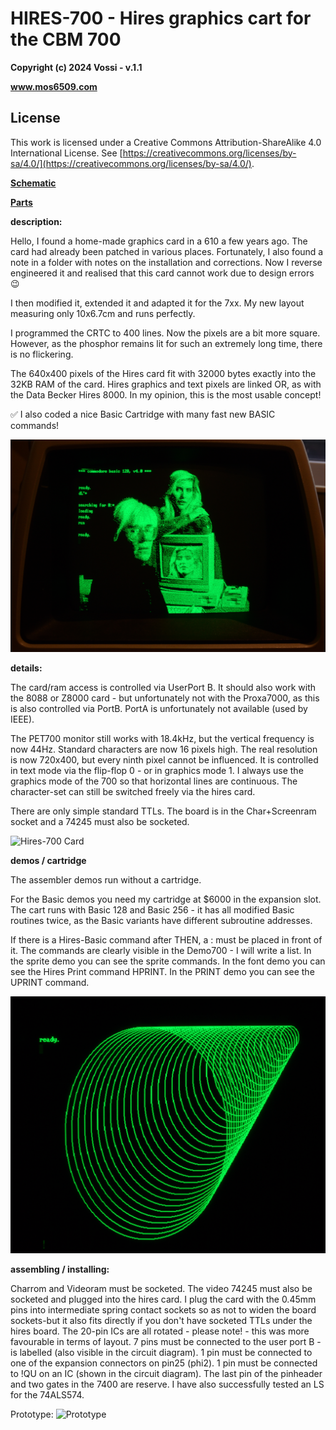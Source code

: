 # HIRES-700 - Hires graphics cart for the CBM 700  

**Copyright (c) 2024 Vossi - v.1.1**

**www.mos6509.com**

## License
This work is licensed under a Creative Commons Attribution-ShareAlike 4.0
International License. See [https://creativecommons.org/licenses/by-sa/4.0/](https://creativecommons.org/licenses/by-sa/4.0/).

**[Schematic](https://github.com/vossi1/hires-700/blob/master/hires-700.png)**

**[Parts](https://github.com/vossi1/hires-700/blob/master/parts.txt)**

**description:**

Hello, I found a home-made graphics card in a 610 a few years ago. The card had already been
patched in various places. Fortunately, I also found a note in a folder with notes on the
installation and corrections.
Now I reverse engineered it and realised that this card cannot work due to design errors :wink:

I then modified it, extended it and adapted it for the 7xx.
My new layout measuring only 10x6.7cm and runs perfectly.

I programmed the CRTC to 400 lines. Now the pixels are a bit more square.
However, as the phosphor remains lit for such an extremely long time, there is no flickering.

The 640x400 pixels of the Hires card fit with 32000 bytes exactly into the 32KB RAM of the card.
Hires graphics and text pixels are linked OR, as with the Data Becker Hires 8000. In my opinion,
this is the most usable concept!

:white_check_mark: I also coded a nice Basic Cartridge with many fast new BASIC commands!

![Andy](https://github.com/vossi1/hires-700/blob/master/photos/andy.jpg)

**details:**

The card/ram access is controlled via UserPort B.
It should also work with the 8088 or Z8000 card - but unfortunately not with the Proxa7000,
as this is also controlled via PortB. PortA is unfortunately not available (used by IEEE).

The PET700 monitor still works with 18.4kHz, but the vertical frequency is now 44Hz.
Standard characters are now 16 pixels high.
The real resolution is now 720x400, but every ninth pixel cannot be influenced. It is controlled
in text mode via the flip-flop 0 - or in graphics mode 1.
I always use the graphics mode of the 700 so that horizontal lines are continuous.
The character-set can still be switched freely via the hires card.

There are only simple standard TTLs. The board is in the Char+Screenram socket and a 74245 must
also be socketed.

![Hires-700 Card](https://github.com/hires-700/v6510/blob/master/photos/hires700.jpg)

**demos / cartridge**

The assembler demos run without a cartridge.

For the Basic demos you need my cartridge at $6000 in the expansion slot. 
The cart runs with Basic 128 and Basic 256 - it has all modified Basic routines twice,
as the Basic variants have different subroutine addresses.

If there is a Hires-Basic command after THEN, a : must be placed in front of it.
The commands are clearly visible in the Demo700 - I will write a list.
In the sprite demo you can see the sprite commands. In the font demo you can see the Hires Print
command HPRINT. In the PRINT demo you can see the UPRINT command.

![Circles](https://github.com/vossi1/hires-700/blob/master/photos/circles.jpg)

**assembling / installing:**

Charrom and Videoram must be socketed.
The video 74245 must also be socketed and plugged into the hires card.
I plug the card with the 0.45mm pins into intermediate spring contact sockets so as not to widen
the board sockets-but it also fits directly if you don't have socketed TTLs under the hires board.
The 20-pin ICs are all rotated - please note! - this was more favourable in terms of layout.
7 pins must be connected to the user port B - is labelled (also visible in the circuit diagram).
1 pin must be connected to one of the expansion connectors on pin25 (phi2).
1 pin must be connected to !QU on an IC (shown in the circuit diagram).
The last pin of the pinheader and two gates in the 7400 are reserve.
I have also successfully tested an LS for the 74ALS574.

Prototype:
![Prototype](https://github.com/hires-700/v6510/blob/master/photos/prototype.jpg)
